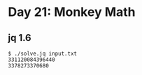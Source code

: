 # Day 21: Monkey Math

## jq 1.6

~~~console
$ ./solve.jq input.txt
331120084396440
3378273370680
~~~
